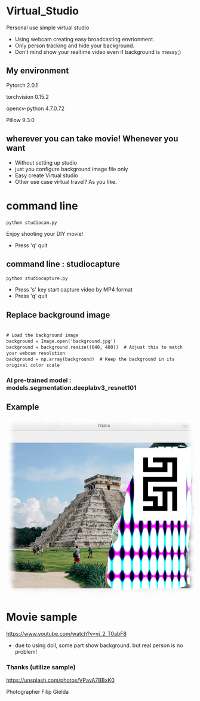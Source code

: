 # Virtual_Studio
Personal use simple virtual studio

- Using webcam creating easy broadcasting envrionment.
- Only person tracking and hide your background.
- Don't mind show your realtime video even if background is messy;)


## My environment
Pytorch 2.0.1

torchvision 0.15.2

opencv-python 4.7.0.72

Pillow  9.3.0



## wherever you can take movie! Whenever you want
- Without setting up studio
- just you configure background image file only
- Easy create Virtual studio
- Other use case virtual travel? As you like. 

# command line

```
python studiocam.py

```
Enjoy shooting your DIY movie!
- Press 'q' quit

## command line : studiocapture

```
python studiocapture.py

```
- Press 's' key start capture video by MP4 format
- Press 'q' quit


## Replace background image

```

# Load the background image
background = Image.open('background.jpg')
background = background.resize((640, 480))  # Adjust this to match your webcam resolution
background = np.array(background)  # Keep the background in its original color scale

```
### AI pre-trained model : models.segmentation.deeplabv3_resnet101

## Example
![virtual studio](samplee.png "example")

# Movie sample

https://www.youtube.com/watch?v=vj_2_T0abF8

- due to using doll, some part show background. but real person is no problem!


### Thanks (utilize sample)

https://unsplash.com/photos/VPavA7BBxK0

Photographer Filip Gielda 
